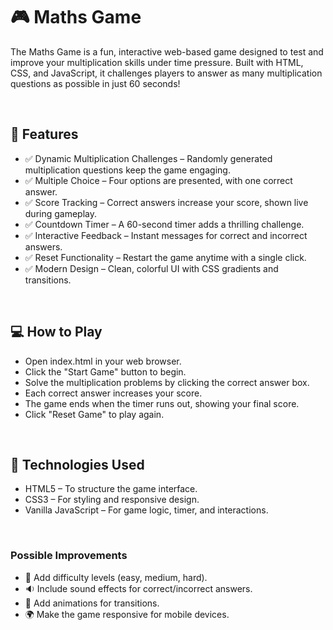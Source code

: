 <h1>🎮 Maths Game</h1>
<p>The Maths Game is a fun, interactive web-based game designed to test and improve your multiplication skills under time pressure. Built with HTML, CSS, and JavaScript, it challenges players to answer as many multiplication questions as possible in just 60 seconds!</p>
<br>
<h2>🚀 Features</h2>
<ul>
    <li>✅ Dynamic Multiplication Challenges – Randomly generated multiplication questions keep the game engaging.</li>
    <li>✅ Multiple Choice – Four options are presented, with one correct answer.</li>
    <li>✅ Score Tracking – Correct answers increase your score, shown live during gameplay.</li>
    <li>✅ Countdown Timer – A 60-second timer adds a thrilling challenge.</li>
    <li>✅ Interactive Feedback – Instant messages for correct and incorrect answers.</li>
    <li>✅ Reset Functionality – Restart the game anytime with a single click.</li>
    <li>✅ Modern Design – Clean, colorful UI with CSS gradients and transitions.</li>
</ul>
<br>
<h2>💻 How to Play</h2>
<ul>
    <li>Open index.html in your web browser.</li>
    <li>Click the "Start Game" button to begin.</li>
    <li>Solve the multiplication problems by clicking the correct answer box.</li>
    <li>Each correct answer increases your score.</li>
    <li>The game ends when the timer runs out, showing your final score.</li>
    <li>Click "Reset Game" to play again.</li>
</ul>
<br>
<h2>🧩 Technologies Used</h2>
<ul>
    <li>HTML5 – To structure the game interface.</li>
    <li>CSS3 – For styling and responsive design.</li>
    <li>Vanilla JavaScript – For game logic, timer, and interactions.</li>
</ul>
<br>
<h3>Possible Improvements</h3>
<ul>
    <li>🎯 Add difficulty levels (easy, medium, hard).</li>
    <li>🔉 Include sound effects for correct/incorrect answers.</li>
    <li>🎨 Add animations for transitions.</li>
    <li>🌍 Make the game responsive for mobile devices.</p>
</ul>